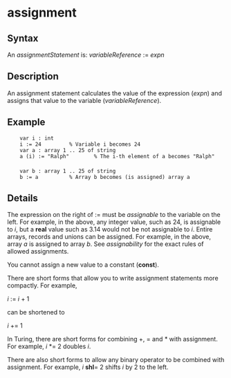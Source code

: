 
# assignment

## Syntax
An _assignmentStatement_ is:   _variableReference_ := _expn_

## Description
An assignment statement calculates the value of the expression (_expn_) and assigns that value to the variable (_variableReference_).


## Example


        var i : int
        i := 24         % Variable i becomes 24
        var a : array 1 .. 25 of string
        a (i) := "Ralph"        % The i-th element of a becomes "Ralph"
        
        var b : array 1 .. 25 of string
        b := a          % Array b becomes (is assigned) array a
## Details
The expression on the right of := must be _assignable_ to the variable on the left. For example, in the above, any integer value, such as 24, is assignable to _i_, but a **real** value such as 3.14 would not be not assignable to _i_. Entire arrays, records and unions can be assigned. For example, in the above, array _a_ is assigned to array _b_. See _assignability_ for the exact rules of allowed assignments.

You cannot assign a new value to a constant (**const**).

There are short forms that allow you to write assignment statements more compactly. For example,


_i_ := _i_ + 1


can be shortened to


_i_ += 1


In Turing, there are short forms for combining +, = and * with assignment. For example, _i_ *= 2 doubles _i_.

There are also short forms to allow any binary operator to be combined with assignment. For example, _i_ **shl**= 2 shifts _i_ by 2 to the left.

